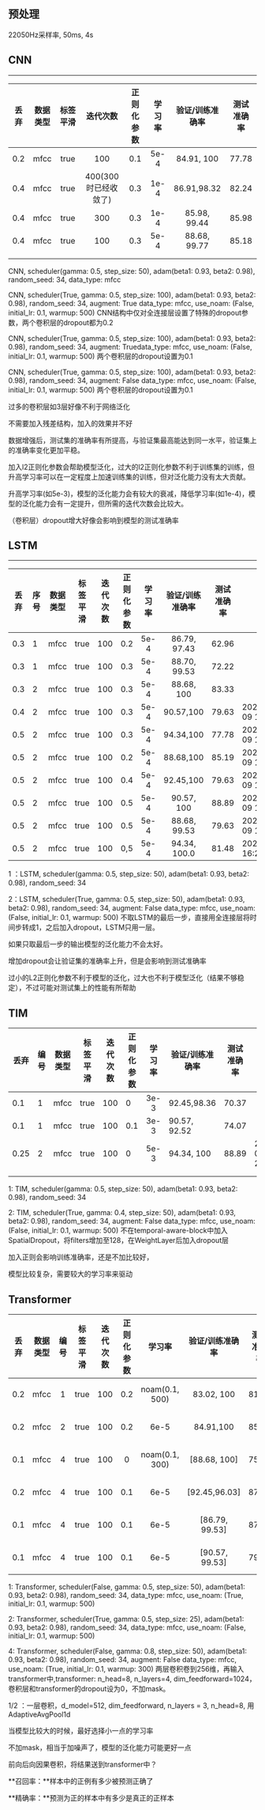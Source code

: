 ## 预处理
22050Hz采样率, 50ms, 4s

## CNN
****
| 丢弃 | 数据类型 | 标签平滑 |       迭代次数       | 正则化参数 | 学习率 | 验证/训练准确率 | 测试准确率 |
| :--: | :------: | :------: | :------------------: | :--------: | :----: | :-------------: | :--------: |
| 0.2  |   mfcc   |   true   |         100          |    0.1     |  5e-4  |   84.91,  100   |   77.78    |
| 0.4  |   mfcc   |   true   | 400(300时已经收敛了) |    0.3     |  1e-4  |   86.91,98.32   |   82.24    |
| 0.4  |   mfcc   |   true   |         300          |    0.3     |  1e-4  |  85.98, 99.44   |   85.98    |
| 0.4  |   mfcc   |   true   |         100          |    0.3     |  5e-4  |  88.68, 99.77   |   85.18    |
|      |          |          |                      |            |        |                 |            |
|      |          |          |                      |            |        |                 |            |

CNN, scheduler(gamma: 0.5, step_size: 50), adam(beta1: 0.93, beta2: 0.98), random_seed: 34, data_type: mfcc

CNN, scheduler(True, gamma: 0.5, step_size: 100), adam(beta1: 0.93, beta2: 0.98), random_seed: 34, augment: True data_type: mfcc, use_noam: (False, initial_lr: 0.1, warmup: 500) CNN结构中仅对全连接层设置了特殊的dropout参数，两个卷积层的dropout都为0.2

CNN, scheduler(True, gamma: 0.5, step_size: 100), adam(beta1: 0.93, beta2: 0.98), random_seed: 34, augment: Truedata_type: mfcc, use_noam: (False, initial_lr: 0.1, warmup: 500) 两个卷积层的dropout设置为0.1

CNN, scheduler(True, gamma: 0.5, step_size: 100), adam(beta1: 0.93, beta2: 0.98), random_seed: 34, augment: False data_type: mfcc, use_noam: (False, initial_lr: 0.1, warmup: 500) 两个卷积层的dropout设置为0.1

过多的卷积层如3层好像不利于网络泛化

不需要加入残差结构，加入的效果并不好

数据增强后，测试集的准确率有所提高，与验证集最高能达到同一水平，验证集上的准确率变化更加平稳。

加入l2正则化参数会帮助模型泛化，过大的l2正则化参数不利于训练集的训练，但升高学习率可以在一定程度上加速训练集的训练，但对泛化能力没有太大贡献。

升高学习率(如5e-3)，模型的泛化能力会有较大的衰减，降低学习率(如1e-4)，模型的泛化能力会有一定提升，但所需的迭代次数会比较大。

（卷积层）dropout增大好像会影响到模型的测试准确率

## LSTM

****

| 丢弃 | 序号 | 数据类型 | 标签平滑 | 迭代次数 | 正则化参数 | 学习率 | 验证/训练准确率 | 测试准确率 | 日期                |
| :--: | ---- | :------: | :------: | :------: | :--------: | :----: | :-------------: | :--------: | ------------------- |
| 0.3  | 1    |   mfcc   |   true   |   100    |    0.2     |  5e-4  |  86.79, 97.43   |   62.96    |                     |
| 0.3  | 1    |   mfcc   |   true   |   100    |    0.3     |  5e-4  |  88.70, 99.53   |   72.22    |                     |
| 0.3  | 2    |   mfcc   |   true   |   100    |    0.3     |  5e-4  |   88.68, 100    |   83.33    |                     |
| 0.4  | 2    |   mfcc   |   true   |   100    |    0.3     |  5e-4  |    90.57,100    |   79.63    | 2023-03-09 15:40:31 |
| 0.5  | 2    |   mfcc   |   true   |   100    |    0.3     |  5e-4  |    94.34,100    |   77.78    | 2023-03-09 15:42:19 |
| 0.5  | 2    |   mfcc   |   true   |   100    |    0.2     |  5e-4  |    88.68,100    |   85.19    | 2023-03-09 16:08:46 |
| 0.5  | 2    |   mfcc   |   true   |   100    |    0.4     |  5e-4  |    92.45,100    |   79.63    | 2023-03-09 16:11:49 |
| 0.5  | 2    |   mfcc   |   true   |   100    |    0.5     |  5e-4  |   90.57, 100    |   88.89    | 2023-03-09 16:13:14 |
| 0.5  | 2    |   mfcc   |   true   |   100    |    0.5     |  5e-4  |  88.68, 99.53   |   79.63    | 2023-03-09 16:19:13 |
| 0.5  | 2    |   mfcc   |   true   |   100    |    0,5     |  5e-4  |  94.34, 100.0   |   81.48    | 2023_03_09 16:24:37 |

1 ：LSTM, scheduler(gamma: 0.5, step_size: 50), adam(beta1: 0.93, beta2: 0.98), random_seed: 34

2：LSTM, scheduler(True, gamma: 0.5, step_size: 50), adam(beta1: 0.93, beta2: 0.98), random_seed: 34, augment: False data_type: mfcc, use_noam: (False, initial_lr: 0.1, warmup: 500) 不取LSTM的最后一步，直接用全连接层将时间步转成1，之后加入dropout，LSTM只用一层。

如果只取最后一步的输出模型的泛化能力不会太好。

增加dropout会让验证集的准确率上升，但是会影响到测试准确率

过小的L2正则化参数不利于模型的泛化，过大也不利于模型泛化（结果不够稳定），不过可能对测试集上的性能有所帮助

## TIM

| 丢弃 | 编号 | 数据类型 | 标签平滑 | 迭代次数 | 正则化参数 | 学习率 | 验证/训练准确率 | 测试准确率 | 日期                |
| ---- | ---- | -------- | -------- | -------- | ---------- | :----: | --------------- | ---------- | ------------------- |
| 0.1  | 1    | mfcc     | true     | 100      | 0          |  3e-3  | 92.45,98.36     | 70.37      |                     |
| 0.1  | 1    | mfcc     | true     | 100      | 0.1        |  3e-3  | 90.57, 92.52    | 74.07      |                     |
| 0.25 | 2    | mfcc     | true     | 100      | 0          |  5e-3  | 94.34, 100      | 88.89      | 2023-03-09 20:33:51 |
|      |      |          |          |          |            |        |                 |            |                     |
|      |      |          |          |          |            |        |                 |            |                     |

1: TIM, scheduler(gamma: 0.5, step_size: 50), adam(beta1: 0.93, beta2: 0.98), random_seed: 34

2: TIM, scheduler(True, gamma: 0.4, step_size: 50), adam(beta1: 0.93, beta2: 0.98), random_seed: 34, augment: False data_type: mfcc, use_noam: (False, initial_lr: 0.1, warmup: 500) 不在temporal-aware-block中加入SpatialDropout，将filters增加至128，在WeightLayer后加入dropout层

加入正则会影响训练准确率，还是不加比较好，

模型比较复杂，需要较大的学习率来驱动

## Transformer

| 丢弃 | 数据类型 | 编号 | 标签平滑 | 迭代次数 | 正则化参数 |     学习率     | 验证/训练准确率 | 测试准确率 |        日期         |
| :--: | :------: | :--: | :------: | :------: | :--------: | :------------: | :-------------: | :--------: | :-----------------: |
| 0.2  |   mfcc   |  1   |   true   |   100    |    0.2     | noam(0.1, 500) |   83.02, 100    |   81.48    | 2023-03-08 10:07:51 |
| 0.2  |   mfcc   |  2   |   true   |   100    |    0.2     |      6e-5      |    84.91,100    |   85.19    | 2023-03-08 10:31:44 |
| 0.1  |   mfcc   |  4   |   true   |   100    |     0      | noam(0.1, 300) |  [88.68, 100]   |   75.93    | 2023-03-10 13:10:34 |
| 0.2  |   mfcc   |  4   |   true   |   100    |    0.1     |      6e-5      |  [92.45,96.03]  |   87.04    | 2023-03-10 13:42:52 |
| 0.1  |   mfcc   |  4   |   true   |   100    |    0.1     |      6e-5      | [86.79, 99.53]  |   87.04    | 2023-03-10 13:24:51 |
| 0.1  |   mfcc   |  4   |   true   |   100    |    0.1     |      6e-5      | [90.57, 99.53]  |   79.63    | 2023-03-10 15:28:33 |

1: Transformer, scheduler(False, gamma: 0.5, step_size: 50), adam(beta1: 0.93, beta2: 0.98), random_seed: 34, data_type: mfcc, use_noam: (True, initial_lr: 0.1, warmup: 500)

2: Transformer, scheduler(True, gamma: 0.5, step_size: 25), adam(beta1: 0.93, beta2: 0.98), random_seed: 34, data_type: mfcc, use_noam: (False, initial_lr: 0.1, warmup: 500)

4: Transformer, scheduler(False, gamma: 0.8, step_size: 50), adam(beta1: 0.93, beta2: 0.98), random_seed: 34, augment: False data_type: mfcc, use_noam: (True, initial_lr: 0.1, warmup: 300) 两层卷积卷到256维，再输入transformer中,transformer: n_head=8, n_layers=4, dim_feedforward=1024，卷积层和transformer的dropout设为0，不加mask。

1/2 ：一层卷积，d_model=512, dim_feedforward, n_layers = 3, n_head=8, 用AdaptiveAvgPool1d

当模型比较大的时候，最好选择小一点的学习率

不加mask，相当于加噪声了，模型的泛化能力可能更好一点





前向后向因果卷积，将结果送到transformer中？

**召回率：**样本中的正例有多少被预测正确了

**精确率：**预测为正的样本中有多少是真正的正样本